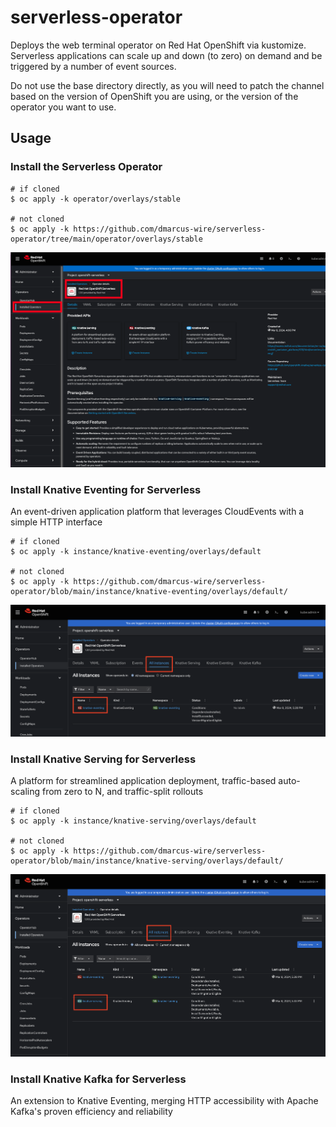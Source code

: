 # serverless-operator

Deploys the web terminal operator on Red Hat OpenShift via kustomize. Serverless applications can scale up and down (to zero) on demand and be triggered by a number of event sources. 

Do not use the base directory directly, as you will need to patch the channel based on the version of OpenShift you are using, or the version of the operator you want to use.

## Usage

### Install the Serverless Operator

```
# if cloned
$ oc apply -k operator/overlays/stable

# not cloned
$ oc apply -k https://github.com/dmarcus-wire/serverless-operator/tree/main/operator/overlays/stable
```

![image](docs/serverless-operator.png)


### Install Knative Eventing for Serverless
An event-driven application platform that leverages CloudEvents with a simple HTTP interface

```
# if cloned
$ oc apply -k instance/knative-eventing/overlays/default

# not cloned
$ oc apply -k https://github.com/dmarcus-wire/serverless-operator/blob/main/instance/knative-eventing/overlays/default/
```

![image](docs/knative-eventing.png)



### Install Knative Serving for Serverless
A platform for streamlined application deployment, traffic-based auto-scaling from zero to N, and traffic-split rollouts

```
# if cloned
$ oc apply -k instance/knative-serving/overlays/default

# not cloned
$ oc apply -k https://github.com/dmarcus-wire/serverless-operator/blob/main/instance/knative-serving/overlays/default/
```

![image](docs/knative-serving.png)

### Install Knative Kafka for Serverless
An extension to Knative Eventing, merging HTTP accessibility with Apache Kafka's proven efficiency and reliability



